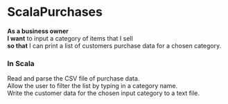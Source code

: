 # ScalaPurchases
**As a business owner** <br>
**I want** to input a category of items that I sell<br>
**so that** I can print a list of customers purchase data for a chosen category.

### In Scala ###
Read and parse the CSV file of purchase data. <br>
Allow the user to filter the list by typing in a category name. <br>
Write the customer data for the chosen input category to a text file.
